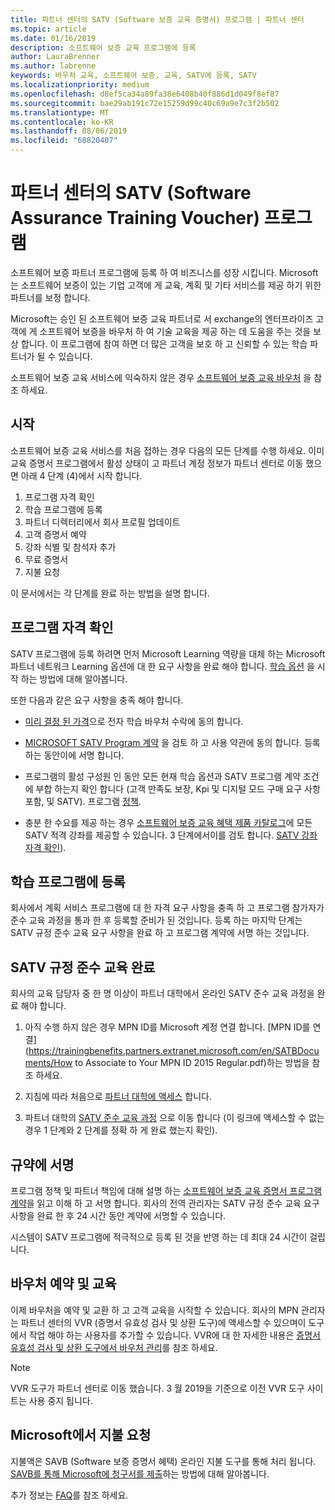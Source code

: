 ```yaml
---
title: 파트너 센터의 SATV (Software 보증 교육 증명서) 프로그램 | 파트너 센터
ms.topic: article
ms.date: 01/16/2019
description: 소프트웨어 보증 교육 프로그램에 등록
author: LauraBrenner
ms.author: labrenne
keywords: 바우처 교육, 소프트웨어 보증, 교육, SATV에 등록, SATV
ms.localizationpriority: medium
ms.openlocfilehash: d8ef5ca34a89fa38e6408b40f886d1d049f8ef87
ms.sourcegitcommit: bae29ab191c72e15259d99c40c69a9e7c3f2b502
ms.translationtype: MT
ms.contentlocale: ko-KR
ms.lasthandoff: 08/06/2019
ms.locfileid: "68820407"
---
```

# <a name="software-assurance-training-voucher-satv-program-in-partner-center"></a>파트너 센터의 SATV (Software Assurance Training Voucher) 프로그램

소프트웨어 보증 파트너 프로그램에 등록 하 여 비즈니스를 성장 시킵니다. Microsoft는 소프트웨어 보증이 있는 기업 고객에 게 교육, 계획 및 기타 서비스를 제공 하기 위한 파트너를 보정 합니다. 

Microsoft는 승인 된 소프트웨어 보증 교육 파트너로 서 exchange의 엔터프라이즈 고객에 게 소프트웨어 보증을 바우처 하 여 기술 교육을 제공 하는 데 도움을 주는 것을 보상 합니다. 이 프로그램에 참여 하면 더 많은 고객을 보호 하 고 신뢰할 수 있는 학습 파트너가 될 수 있습니다.

소프트웨어 보증 교육 서비스에 익숙하지 않은 경우 [소프트웨어 보증 교육 바우처](https://trainingbenefits.partners.extranet.microsoft.com/en/SATV/Pages/default.aspx) 을 참조 하세요.

## <a name="get-started"></a>시작

소프트웨어 보증 교육 서비스를 처음 접하는 경우 다음의 모든 단계를 수행 하세요. 이미 교육 증명서 프로그램에서 활성 상태이 고 파트너 계정 정보가 파트너 센터로 이동 했으면 아래 4 단계 (4)에서 시작 합니다. 

1. 프로그램 자격 확인
2. 학습 프로그램에 등록
3. 파트너 디렉터리에서 회사 프로필 업데이트
4. 고객 증명서 예약
5. 강좌 식별 및 참석자 추가
6. 무료 증명서
7. 지불 요청

이 문서에서는 각 단계를 완료 하는 방법을 설명 합니다.

## <a name="confirm-program-eligibility"></a>프로그램 자격 확인

SATV 프로그램에 등록 하려면 먼저 Microsoft Learning 역량을 대체 하는 Microsoft 파트너 네트워크 Learning 옵션에 대 한 요구 사항을 완료 해야 합니다. [학습 옵션](https://partner.microsoft.com/marketing/details/learning-option-enrollment#/) 을 시작 하는 방법에 대해 알아봅니다.

또한 다음과 같은 요구 사항을 충족 해야 합니다.

- [미리 결정 된 가격](https://partner.microsoft.com/membership/satv-voucher-pricing)으로 전자 학습 바우처 수락에 동의 합니다.

- [MICROSOFT SATV Program 계약](https://aka.ms/satv_legal_agreement) 을 검토 하 고 사용 약관에 동의 합니다. 등록 하는 동안이에 서명 합니다. 

- 프로그램의 활성 구성원 인 동안 모든 현재 학습 옵션과 SATV 프로그램 계약 조건에 부합 하는지 확인 합니다 (고객 만족도 보장, Kpi 및 디지털 모드 구매 요구 사항 포함, 및 SATV). 프로그램 [정책](https://trainingbenefits.partners.extranet.microsoft.com/en/SATV/Pages/ProgramPolicies.aspx).

- 충분 한 수요를 제공 하는 경우 [소프트웨어 보증 교육 혜택 제품 카탈로그](https://aka.ms/SATV_catalog)에 모든 SATV 적격 강좌를 제공할 수 있습니다. 3 단계에서이를 검토 합니다. [SATV 강좌 자격 확인](https://trainingbenefits.partners.extranet.microsoft.com/en/SATV/Pages/ConfirmEligibility.aspx)).

## <a name="enroll-in-the-training-program"></a>학습 프로그램에 등록

회사에서 계획 서비스 프로그램에 대 한 자격 요구 사항을 충족 하 고 프로그램 참가자가 준수 교육 과정을 통과 한 후 등록할 준비가 된 것입니다. 등록 하는 마지막 단계는 SATV 규정 준수 교육 요구 사항을 완료 하 고 프로그램 계약에 서명 하는 것입니다.  

## <a name="complete-the-satv-compliance-training"></a>SATV 규정 준수 교육 완료

회사의 교육 담당자 중 한 명 이상이 파트너 대학에서 온라인 SATV 준수 교육 과정을 완료 해야 합니다.
 
1. 아직 수행 하지 않은 경우 MPN ID를 Microsoft 계정 연결 합니다. [MPN ID를 연결](https://trainingbenefits.partners.extranet.microsoft.com/en/SATBDocuments/How to Associate to Your MPN ID 2015 Regular.pdf)하는 방법을 참조 하세요.

2. 지침에 따라 처음으로 [파트너 대학에 액세스](https://trainingbenefits.partners.extranet.microsoft.com/en/SATBDocuments/Partner_University_on-boarding.pdf) 합니다.

3. 파트너 대학의 [SATV 준수 교육 과정](https://partneruniversity.microsoft.com/?whr=uri:MicrosoftAccount&courseId=14461&scoId=dXsXmk7lB_2704778676) 으로 이동 합니다 (이 링크에 액세스할 수 없는 경우 1 단계와 2 단계를 정확 하 게 완료 했는지 확인).  

## <a name="sign-the-agreement"></a>규약에 서명

프로그램 정책 및 파트너 책임에 대해 설명 하는 [소프트웨어 보증 교육 증명서 프로그램 계약](https://partners.microsoft.com/partnerprogram/Satv.aspx)을 읽고 이해 하 고 서명 합니다. 회사의 전역 관리자는 SATV 규정 준수 교육 요구 사항을 완료 한 후 24 시간 동안 계약에 서명할 수 있습니다.

시스템이 SATV 프로그램에 적극적으로 등록 된 것을 반영 하는 데 최대 24 시간이 걸립니다. 

## <a name="reserve-and-redeem-training-vouchers"></a>바우처 예약 및 교육

이제 바우처을 예약 및 교환 하 고 고객 교육을 시작할 수 있습니다. 회사의 MPN 관리자는 파트너 센터의 VVR (증명서 유효성 검사 및 상환 도구)에 액세스할 수 있으며이 도구에서 작업 해야 하는 사용자를 추가할 수 있습니다. VVR에 대 한 자세한 내용은 [증명서 유효성 검사 및 상환 도구에서 바우처 관리](voucher-validation-tool.md)를 참조 하세요.

>[!Note]
>VVR 도구가 파트너 센터로 이동 했습니다. 3 월 2019을 기준으로 이전 VVR 도구 사이트는 사용 중지 됩니다.

## <a name="request-payment-from-microsoft"></a>Microsoft에서 지불 요청

지불액은 SAVB (Software 보증 증명서 혜택) 온라인 지불 도구를 통해 처리 됩니다.  [SAVB를 통해 Microsoft에 청구서를 제출](https://trainingbenefits.partners.extranet.microsoft.com/en/SATV/Pages/GetPaid.aspx)하는 방법에 대해 알아봅니다.

추가 정보는 [FAQ](vvr-faq.md)를 참조 하세요.
